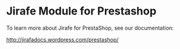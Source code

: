 # Jirafe Module for Prestashop

To learn more about Jirafe for PrestaShop, see our documentation: 

http://jirafadocs.wordpress.com/prestashop/

